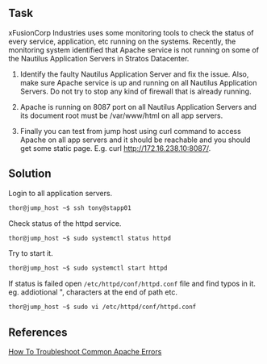 ## Task 

xFusionCorp Industries uses some monitoring tools to check the status of every service, application, etc running on the systems. Recently, the monitoring system identified that Apache service is not running on some of the Nautilus Application Servers in Stratos Datacenter.

1. Identify the faulty Nautilus Application Server and fix the issue. Also, make sure Apache service is up and running on all Nautilus Application Servers. Do not try to stop any kind of firewall that is already running.

2. Apache is running on 8087 port on all Nautilus Application Servers and its document root must be /var/www/html on all app servers.

3. Finally you can test from jump host using curl command to access Apache on all app servers and it should be reachable and you should get some static page. E.g. curl http://172.16.238.10:8087/.
## Solution

Login to all application servers.
```sh
thor@jump_host ~$ ssh tony@stapp01
```
Check status of the httpd service.
```sh
thor@jump_host ~$ sudo systemctl status httpd
```
Try to start it.

```sh
thor@jump_host ~$ sudo systemctl start httpd
```

If status is failed open `/etc/httpd/conf/httpd.conf` file and find typos in it. eg. addiotional ", characters at the end of path etc.
```sh
thor@jump_host ~$ sudo vi /etc/httpd/conf/httpd.conf
```
## References

[How To Troubleshoot Common Apache Errors](https://www.digitalocean.com/community/tutorials/how-to-troubleshoot-common-apache-errors)
